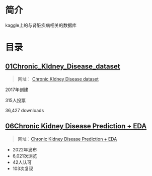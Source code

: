 # 简介
kaggle上的与肾脏疾病相关的数据库

# 目录

## [01Chronic_KIdney_Disease_dataset](06项目复现\04kaggle\02数据集\02肾脏疾病数据集\01Chronic_KIdney_Disease_dataset/)

> 网址： [Chronic KIdney Disease dataset](https://www.kaggle.com/datasets/mansoordaku/ckdisease)

2017年创建

315人投票

36,427 downloads


## [06Chronic Kidney Disease Prediction + EDA](06项目复现\04kaggle\02数据集\02肾脏疾病数据集\01Chronic_KIdney_Disease_dataset\06Chronic_Kidney_Disease_Prediction_EDA/)


> 网址：[Chronic Kidney Disease Prediction + EDA](https://www.kaggle.com/code/equinxx/chronic-kidney-disease-prediction-eda)

* 2022年发布
* 6,021次浏览
* 42人认可
* 103次复现


## 











